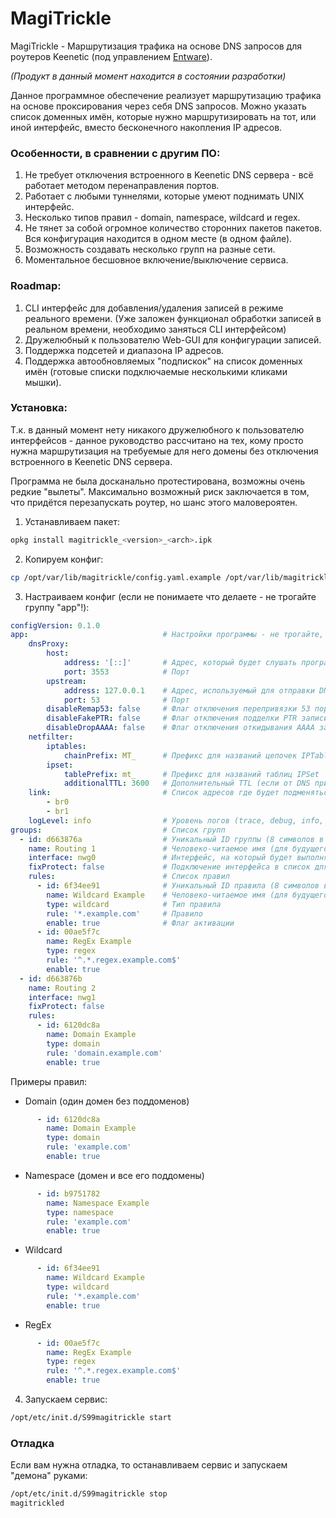# MagiTrickle

MagiTrickle - Маршрутизация трафика на основе DNS запросов для роутеров Keenetic (под управлением [Entware](https://github.com/The-BB/Entware-Keenetic)).

*(Продукт в данный момент находится в состоянии разработки)*

Данное программное обеспечение реализует маршрутизацию трафика на основе проксирования через себя DNS запросов. Можно указать список доменных имён, которые нужно маршрутизировать на тот, или иной интерфейс, вместо бесконечного накопления IP адресов. 

### Особенности, в сравнении с другим ПО:
1. Не требует отключения встроенного в Keenetic DNS сервера - всё работает методом перенаправления портов.
2. Работает с любыми туннелями, которые умеют поднимать UNIX интерфейс.
3. Несколько типов правил - domain, namespace, wildcard и regex.
4. Не тянет за собой огромное количество сторонних пакетов пакетов. Вся конфигурация находится в одном месте (в одном файле).
5. Возможность создавать несколько групп на разные сети.
6. Моментальное бесшовное включение/выключение сервиса.

### Roadmap:
1. CLI интерфейс для добавления/удаления записей в режиме реального времени. (Уже заложен функционал обработки записей в реальном времени, необходимо заняться CLI интерфейсом)
2. Дружелюбный к пользователю Web-GUI для конфигурации записей.
3. Поддержка подсетей и диапазона IP адресов.
4. Поддержка автообновляемых "подпискок" на список доменных имён (готовые списки подключаемые несколькими кликами мышки). 

### Установка:
Т.к. в данный момент нету никакого дружелюбного к пользователю интерфейсов - данное руководство рассчитано на тех, кому просто нужна маршрутизация на требуемые для него домены без отключения встроенного в Keenetic DNS сервера.

Программа не была досканально протестирована, возможны очень редкие "вылеты". Максимально возможный риск заключается в том, что придётся перезапускать роутер, но шанс этого маловероятен.

1. Устанавливаем пакет:
```bash
opkg install magitrickle_<version>_<arch>.ipk
```
2. Копируем конфиг:
```bash
cp /opt/var/lib/magitrickle/config.yaml.example /opt/var/lib/magitrickle/config.yaml
```
3. Настраиваем конфиг (если не понимаете что делаете - не трогайте группу "app"!):
```yaml
configVersion: 0.1.0
app:                              # Настройки программы - не трогайте, если не знаете что к чему
    dnsProxy:
        host:
            address: '[::]'       # Адрес, который будет слушать программа для приёма DNS запросов
            port: 3553            # Порт
        upstream:
            address: 127.0.0.1    # Адрес, используемый для отправки DNS запросов
            port: 53              # Порт
        disableRemap53: false     # Флаг отключения перепривязки 53 порта
        disableFakePTR: false     # Флаг отключения подделки PTR записи (без неё есть проблемы, может быть будет исправлено в будущем)
        disableDropAAAA: false    # Флаг отключения откидывания AAAA записей
    netfilter:
        iptables:
            chainPrefix: MT_      # Префикс для названий цепочек IPTables
        ipset:
            tablePrefix: mt_      # Префикс для названий таблиц IPSet
            additionalTTL: 3600   # Дополнительный TTL (если от DNS пришел TTL 300, то к этому числу прибавится указанный TTL)
    link:                         # Список адресов где будет подменяться DNS
        - br0
        - br1
    logLevel: info                # Уровень логов (trace, debug, info, warn, error)
groups:                           # Список групп
  - id: d663876a                  # Уникальный ID группы (8 символов в диапозоне "0123456789abcdef")
    name: Routing 1               # Человеко-читаемое имя (для будущего CLI и Web-GUI)
    interface: nwg0               # Интерфейс, на который будет выполняться маршрутизация
    fixProtect: false             # Подключение интерфейса в список для выхода в интернет (для неподдерживаемых Keenetic туннелей)
    rules:                        # Список правил
      - id: 6f34ee91              # Уникальный ID правила (8 символов в диапозоне "0123456789abcdef")
        name: Wildcard Example    # Человеко-читаемое имя (для будущего CLI и Web-GUI)
        type: wildcard            # Тип правила
        rule: '*.example.com'     # Правило
        enable: true              # Флаг активации
      - id: 00ae5f7c
        name: RegEx Example
        type: regex
        rule: '^.*.regex.example.com$'
        enable: true
  - id: d663876b
    name: Routing 2
    interface: nwg1
    fixProtect: false
    rules:
      - id: 6120dc8a
        name: Domain Example
        type: domain
        rule: 'domain.example.com'
        enable: true
```
Примеры правил:
* Domain (один домен без поддоменов)
```yaml
      - id: 6120dc8a
        name: Domain Example
        type: domain
        rule: 'example.com'
        enable: true
```
* Namespace (домен и все его поддомены)
```yaml
      - id: b9751782
        name: Namespace Example
        type: namespace
        rule: 'example.com'
        enable: true
```
* Wildcard
```yaml
      - id: 6f34ee91
        name: Wildcard Example
        type: wildcard
        rule: '*.example.com'
        enable: true
```
* RegEx
```yaml
      - id: 00ae5f7c
        name: RegEx Example
        type: regex
        rule: '^.*.regex.example.com$'
        enable: true
```
4. Запускаем сервис:
```bash
/opt/etc/init.d/S99magitrickle start
```

### Отладка
Если вам нужна отладка, то останавливаем сервис и запускаем "демона" руками:
```bash
/opt/etc/init.d/S99magitrickle stop
magitrickled
```
